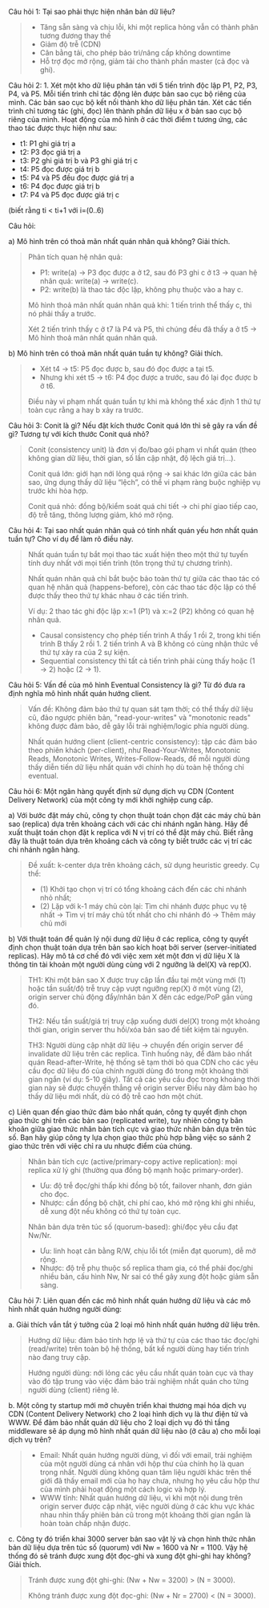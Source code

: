 Câu hỏi 1: Tại sao phải thực hiện nhân bản dữ liệu?

> - Tăng sẵn sàng và chịu lỗi, khi một replica hỏng vẫn có thành phân tương đương thay thế
> - Giảm độ trễ (CDN)
> - Cân bằng tải, cho phép bảo trì/nâng cấp không downtime
> - Hỗ trợ đọc mở rộng, giảm tải cho thành phần master (cả đọc và ghi).

Câu hỏi 2: 1. Xét một kho dữ liệu phân tán với 5 tiến trình độc lập P1, P2, P3, P4, và P5. Mỗi tiến trình
chỉ tác động lên được bản sao cục bộ riêng của mình. Các bản sao cục bộ kết nối thành kho dữ liệu phân
tán. Xét các tiến trình chỉ tương tác (ghi, đọc) lên thành phần dữ liệu x ở bản sao cục bộ riêng của mình.
Hoạt động của mô hình ở các thời điểm t tương ứng, các thao tác được thực hiện như sau:

- t1: P1 ghi giá trị a
- t2: P3 đọc giá trị a
- t3: P2 ghi giá trị b và P3 ghi giá trị c
- t4: P5 đọc được giá trị b
- t5: P4 và P5 đều đọc được giá trị a
- t6: P4 đọc được giá trị b
- t7: P4 và P5 đọc được giá trị c

(biết rằng ti < ti+1 với i=(0..6)

Câu hỏi:

a) Mô hình trên có thoả mãn nhất quán nhân quả không? Giải thích.

> Phân tích quan hệ nhân quả:
> - P1: write(a) → P3 đọc được a ở t2, sau đó P3 ghi c ở t3 → quan hệ nhân quả: write(a) → write(c).
> - P2: write(b) là thao tác độc lập, không phụ thuộc vào a hay c.
>
> Mô hình thoả mãn nhất quán nhân quả khi: 1 tiến trình thể thấy c, thì nó phải thấy a trước.
>
> Xét 2 tiến trình thấy c ở t7 là P4 và P5, thì chúng đều đã thấy a ở t5 → Mô hình thoả mãn nhất quán nhân quả.

b) Mô hình trên có thoả mãn nhất quán tuần tự không? Giải thích.

> - Xét t4 → t5: P5 đọc được b, sau đó đọc được a tại t5.
> - Nhưng khi xét t5 → t6: P4 đọc được a trước, sau đó lại đọc được b ở t6.
>
> Điều này vi phạm nhất quán tuần tự khi mà không thể xác định 1 thứ tự toàn cục rằng a hay b xảy ra trước.

Câu hỏi 3: Conit là gì? Nếu đặt kích thước Conit quá lớn thì sẽ gây ra vấn đề gì? Tương tự với kích thước
Conit quá nhỏ?
> Conit (consistency unit) là đơn vị đo/bao gói phạm vi nhất quán (theo không gian dữ liệu, thời gian, số lần cập nhật,
> độ lệch giá trị…).
>
> Conit quá lớn: giới hạn nới lỏng quá rộng → sai khác lớn giữa các bản sao, ứng dụng thấy dữ liệu “lệch”, có thể vi
> phạm ràng buộc nghiệp vụ trước khi hòa hợp.
>
> Conit quá nhỏ: đồng bộ/kiểm soát quá chi tiết → chi phí giao tiếp cao, độ trễ tăng, thông lượng giảm, khó mở rộng.

Câu hỏi 4: Tại sao nhất quán nhân quả có tính nhất quán yếu hơn nhất quán tuần tự? Cho ví dụ để làm
rõ điều này.

> Nhất quán tuần tự bắt mọi thao tác xuất hiện theo một thứ tự tuyến tính duy nhất với mọi tiến trình (tôn trọng thứ tự
> chương trình).
>
> Nhất quán nhân quả chỉ bắt buộc bảo toàn thứ tự giữa các thao tác có quan hệ nhân quả (happens-before),
> còn các thao tác độc lập có thể được thấy theo thứ tự khác nhau ở các tiến trình.
>
> Ví dụ: 2 thao tác ghi độc lập x:=1 (P1) và x:=2 (P2) không có quan hệ nhân quả.
> - Causal consistency cho phép tiến trình A thấy 1 rồi 2, trong khi tiến trình B thấy 2 rồi 1. 2 tiến trình A và B
    không có cùng nhận thức về thứ tự xảy ra của 2 sự kiện.
> - Sequential consistency thì tất cả tiến trình phải cùng thấy hoặc (1 → 2) hoặc (2 → 1).

Câu hỏi 5: Vấn đề của mô hình Eventual Consistency là gì? Từ đó đưa ra định nghĩa mô hình nhất quán hướng client.

> Vấn đề: Không đảm bảo thứ tự quan sát tạm thời; có thể thấy dữ liệu cũ, đảo ngược phiên bản, "read-your-writes" và
> "monotonic reads" không được đảm bảo, dễ gây lỗi trải nghiệm/logic phía người dùng.
>
> Nhất quán hướng client (client-centric consistency): tập các đảm bảo theo phiên khách (per-client), như
> Read-Your-Writes, Monotonic Reads, Monotonic Writes, Writes-Follow-Reads, để mỗi người dùng thấy diễn tiến dữ liệu
> nhất quán với chính họ dù toàn hệ thống chỉ eventual.

Câu hỏi 6: Một ngân hàng quyết định sử dụng dịch vụ CDN (Content Delivery Network) của một công ty
mới khởi nghiệp cung cấp.

a) Với bước đặt máy chủ, công ty chọn thuật toán chọn đặt các máy chủ bản sao (replica) dựa trên khoảng
cách với các chi nhánh ngân hàng. Hãy đề xuất thuật toán chọn đặt k replica với N vị trí có thể đặt máy
chủ. Biết rằng đây là thuật toán dựa trên khoảng cách và công ty biết trước các vị trí các chi nhánh ngân
hàng.

> Đề xuất: k-center dựa trên khoảng cách, sử dụng heuristic greedy.
> Cụ thể:
> - (1) Khởi tạo chọn vị trí có tổng khoảng cách đến các chi nhánh nhỏ nhất;
> - (2) Lặp với k-1 máy chủ còn lại: Tìm chi nhánh được phục vụ tệ nhất → Tìm vị trí máy chủ tốt nhất cho chi nhánh đó →
    Thêm máy chủ mới

b) Với thuật toán để quản lý nội dung dữ liệu ở các replica, công ty quyết định chọn thuật toán dựa trên
bản sao kích hoạt bởi server (server-initiated replicas). Hãy mô tả cơ chế đó với việc xem xét một đơn vị
dữ liệu X là thông tin tài khoản một người dùng cùng với 2 ngưỡng là del(X) và rep(X).

> TH1: Khi một bản sao X được truy cập lần đầu tại một vùng mới (1) hoặc tần suất/độ trễ truy cập vượt ngưỡng rep(X) ở
> một vùng (2), origin server chủ động đẩy/nhân bản X đến các edge/PoP gần vùng đó.
>
> TH2: Nếu tần suất/giá trị truy cập xuống dưới del(X) trong một khoảng thời gian, origin server thu hồi/xóa bản sao để
> tiết kiệm tài nguyên.
>
> TH3: Người dùng cập nhật dữ liệu → chuyển đến origin server để invalidate dữ liệu trên các replica. Tình huống này, để
> đảm bảo nhất quán Read-after-Write, hệ thống sẽ tạm thời bỏ qua CDN cho các yêu cầu đọc dữ liệu đó của chính người
> dùng
> đó trong một khoảng thời gian ngắn (ví dụ: 5-10 giây). Tất cả các yêu cầu đọc trong khoảng thời gian này sẽ được
> chuyển
> thẳng về origin server Điều này đảm bảo họ thấy dữ liệu mới nhất, dù có độ trễ cao hơn một chút.

c) Liên quan đến giao thức đảm bảo nhất quán, công ty quyết định chọn giao thức ghi trên các bản sao
(replicated write), tuy nhiên công ty băn khoăn giữa giao thức nhân bản tích cực và giao thức nhân bản
dựa trên túc số. Bạn hãy giúp công ty lựa chọn giao thức phù hợp bằng việc so sánh 2 giao thức trên với
việc chỉ ra ưu nhược điểm của chúng.

> Nhân bản tích cực (active/primary-copy active replication): mọi replica xử lý ghi (thường qua đồng bộ mạnh hoặc
> primary-order).
> - Ưu: độ trễ đọc/ghi thấp khi đồng bộ tốt, failover nhanh, đơn giản cho đọc.
> - Nhược: cần đồng bộ chặt, chi phí cao, khó mở rộng khi ghi nhiều, dễ xung đột nếu không có thứ tự toàn cục.
>
> Nhân bản dựa trên túc số (quorum-based): ghi/đọc yêu cầu đạt Nw/Nr.
> - Ưu: linh hoạt cân bằng R/W, chịu lỗi tốt (miễn đạt quorum), dễ mở rộng.
> - Nhược: độ trễ phụ thuộc số replica tham gia, có thể phải đọc/ghi nhiều bản, cấu hình Nw, Nr sai có thể gây xung đột
    hoặc giảm sẵn sàng.

Câu hỏi 7: Liên quan đến các mô hình nhất quán hướng dữ liệu và các mô hình nhất quán hướng người dùng:

a. Giải thích vắn tắt ý tưởng của 2 loại mô hình nhất quán hướng dữ liệu trên.

> Hướng dữ liệu: đảm bảo tính hợp lệ và thứ tự của các thao tác đọc/ghi (read/write) trên toàn bộ hệ thống, bất kể người
> dùng hay tiến trình nào đang truy cập.
>
> Hướng người dùng: nới lỏng các yêu cầu nhất quán toàn cục và thay vào đó tập trung vào việc đảm bảo trải nghiệm nhất
> quán cho từng người dùng (client) riêng lẻ.

b. Một công ty startup mới mở chuyên triển khai thương mại hóa dịch vụ CDN (Content Delivery Network) cho 2 loại hình
dịch vụ là thư điện tử và WWW. Để đảm bảo nhất quán dữ liệu cho 2 loại dịch vụ đó thì tầng middleware sẽ áp dụng mô hình
nhất quán dữ liệu nào (ở câu a) cho mỗi loại dịch vụ trên?

> - Email: Nhất quán hướng người dùng, vì đối với email, trải nghiệm của một người dùng cá nhân với hộp thư của
    chính họ là quan trọng nhất. Người dùng không quan tâm liệu người khác trên thế giới đã thấy email mới của họ hay
    chưa, nhưng họ yêu cầu hộp thư của mình phải hoạt động một cách logic và hợp lý.
> - WWW tĩnh: Nhất quán hướng dữ liệu, vì khi một nội dung trên origin server được cập nhật, việc người dùng ở các khu
    vực khác nhau nhìn thấy phiên bản cũ trong một khoảng thời gian ngắn là hoàn toàn chấp nhận được.

c. Công ty đó triển khai 3000 server bản sao vật lý và chọn hình thức nhân bản dữ liệu dựa trên túc số (quorum) với Nw =
1600 và Nr = 1100. Vậy hệ thống đó sẽ tránh được xung đột đọc-ghi và xung đột ghi-ghi hay không? Giải thích.

> Tránh được xung đột ghi-ghi: (Nw + Nw = 3200) > (N = 3000).
>
> Không tránh được xung đột đọc-ghi: (Nw + Nr = 2700) < (N = 3000).